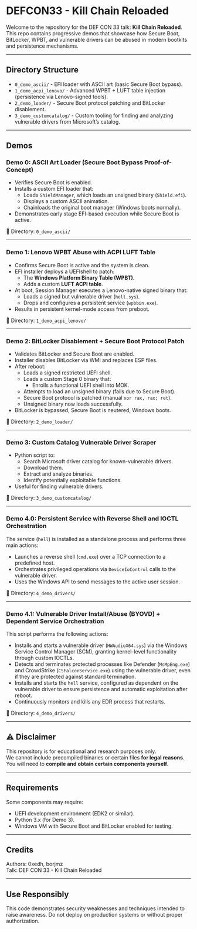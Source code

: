 # DEFCON33 - Kill Chain Reloaded

Welcome to the repository for the DEF CON 33 talk: **Kill Chain Reloaded**.  
This repo contains progressive demos that showcase how Secure Boot, BitLocker, WPBT, and vulnerable drivers can be abused in modern bootkits and persistence mechanisms.

---

## Directory Structure

- `0_demo_ascii/` - EFI loader with ASCII art (basic Secure Boot bypass).
- `1_demo_acpi_lenovo/` - Advanced WPBT + LUFT table injection (persistence via Lenovo-signed tools).
- `2_demo_loader/` - Secure Boot protocol patching and BitLocker disablement.
- `3_demo_customcatalog/` - Custom tooling for finding and analyzing vulnerable drivers from Microsoft’s catalog.

---

## Demos

### Demo 0: ASCII Art Loader (Secure Boot Bypass Proof-of-Concept)
- Verifies Secure Boot is enabled.
- Installs a custom EFI loader that:
  - Loads `ShieldManager`, which loads an unsigned binary (`Shield.efi`).
  - Displays a custom ASCII animation.
  - Chainloads the original boot manager (Windows boots normally).
- Demonstrates early stage EFI-based execution while Secure Boot is active.

📁 Directory: `0_demo_ascii/`

---

### Demo 1: Lenovo WPBT Abuse with ACPI LUFT Table
- Confirms Secure Boot is active and the system is clean.
- EFI installer deploys a UEFIshell to patch:
  - The **Windows Platform Binary Table (WPBT)**.
  - Adds a custom **LUFT ACPI table**.
- At boot, Session Manager executes a Lenovo-native signed binary that:
  - Loads a signed but vulnerable driver (`hell.sys`).
  - Drops and configures a persistent service (`wpbbin.exe`).
- Results in persistent kernel-mode access from preboot.

📁 Directory: `1_demo_acpi_lenovo/`

---

### Demo 2: BitLocker Disablement + Secure Boot Protocol Patch
- Validates BitLocker and Secure Boot are enabled.
- Installer disables BitLocker via WMI and replaces ESP files.
- After reboot:
  - Loads a signed restricted UEFI shell.
  - Loads a custom Stage 0 binary that:
    - Enrolls a functional UEFI shell into MOK.
  - Attempts to load an unsigned binary (fails due to Secure Boot).
  - Secure Boot protocol is patched (manual `xor rax, rax; ret`).
  - Unsigned binary now loads successfully.
- BitLocker is bypassed, Secure Boot is neutered, Windows boots.

📁 Directory: `2_demo_loader/`

---

### Demo 3: Custom Catalog Vulnerable Driver Scraper
- Python script to:
  - Search Microsoft driver catalog for known-vulnerable drivers.
  - Download them.
  - Extract and analyze binaries.
  - Identify potentially exploitable functions.
- Useful for finding vulnerable drivers.

📁 Directory: `3_demo_customcatalog/`

---

### Demo 4.0: Persistent Service with Reverse Shell and IOCTL Orchestration

The service (`hell`) is installed as a standalone process and performs three main actions:

- Launches a reverse shell (`cmd.exe`) over a TCP connection to a predefined host.
- Orchestrates privileged operations via `DeviceIoControl` calls to the vulnerable driver.
- Uses the Windows API to send messages to the active user session.

📁 Directory: `4_demo_drivers/`

---

### Demo 4.1: Vulnerable Driver Install/Abuse (BYOVD) + Dependent Service Orchestration

This script performs the following actions:

- Installs and starts a vulnerable driver (`HWAudioX64.sys`) via the Windows Service Control Manager (SCM), granting kernel-level functionality through custom IOCTLs.
- Detects and terminates protected processes like Defender (`MsMpEng.exe`) and CrowdStrike (`CSFalconService.exe`) using the vulnerable driver, even if they are protected against standard termination.
- Installs and starts the `hell` service, configured as dependent on the vulnerable driver to ensure persistence and automatic exploitation after reboot.
- Continuously monitors and kills any EDR process that restarts.

📁 Directory: `4_demo_drivers/`

---

## ⚠️ Disclaimer

This repository is for educational and research purposes only.  
We cannot include precompiled binaries or certain files **for legal reasons**.  
You will need to **compile and obtain certain components yourself**.

---

## Requirements

Some components may require:
- UEFI development environment (EDK2 or similar).
- Python 3.x (for Demo 3).
- Windows VM with Secure Boot and BitLocker enabled for testing.

---

## Credits

Authors: 0xedh, borjmz  
Talk: DEF CON 33 - Kill Chain Reloaded  

---

## Use Responsibly

This code demonstrates security weaknesses and techniques intended to raise awareness. Do not deploy on production systems or without proper authorization.
